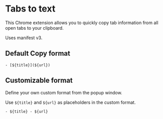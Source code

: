 # Tabs to text

This Chrome extension allows you to quickly copy tab information from all open tabs to your clipboard.

Uses manifest v3.

## Default Copy format

```
- [${title}](${url})
```

## Customizable format 

Define your own custom format from the popup window.

Use `${title}` and `${url}` as placeholders in the custom format.

```
- ${title} - ${url}
```
